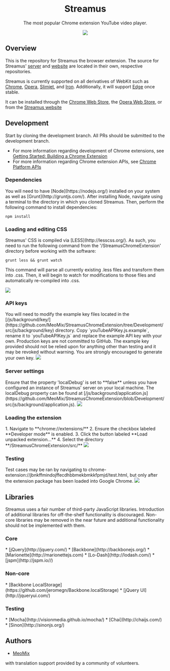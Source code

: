 <h1 align="center">Streamus</h1>
<p align="center">The most popular Chrome extension YouTube video player.</p>
<p align="center">
  <a title='Build Status' href="https://travis-ci.org/MeoMix/StreamusChromeExtension">
    <img src='https://travis-ci.org/MeoMix/StreamusChromeExtension.svg?branch=Development' />
  </a>
</p>

<h2>Overview</h2>

This is the repository for Streamus the browser extension. The source for Streamus' [server](https://github.com/MeoMix/StreamusServer) and [website](https://github.com/MeoMix/StreamusWebsite) are located in their own, respective repositories.

Streamus is currently supported on all derivatives of WebKit such as [Chrome](http://www.google.com/chrome/), [Opera](http://www.opera.com/computer/windows), [Slimjet](http://www.slimjet.com/en/), and [Iron](https://www.srware.net/en/software_srware_iron.php). Additionally, it will support [Edge](http://windows.microsoft.com/en-us/windows/preview-microsoft-edge-pc) once stable.

It can be installed through the [Chrome Web Store](https://chrome.google.com/webstore/detail/streamus/jbnkffmindojffecdhbbmekbmkkfpmjd/), the [Opera Web Store](https://addons.opera.com/en/extensions/details/streamustm-beta/), or from the [Streamus website](https://streamus.com/)

<h2>Development</h2>

Start by cloning the development branch. All PRs should be submitted to the development branch.

* For more information regarding development of Chrome extensions, see [Getting Started: Building a Chrome Extension](https://developer.chrome.com/extensions/getstarted)
* For more information regarding Chrome extension APIs, see [Chrome Platform APIs](https://developer.chrome.com/extensions/api_index)

<h3>Dependencies</h3>
You will need to have [Node](https://nodejs.org/) installed on your system as well as [Grunt](http://gruntjs.com/). After installing Node, navigate using a terminal to the directory in which you cloned Streamus. Then, perform the following command to install dependencies:

    npm install

<h3>Loading and editing CSS</h3>
Streamus' CSS is compiled via [LESS](http://lesscss.org/). As such, you need to run the following command from the '/StreamusChromeExtension' directory before working with the software:

    grunt less && grunt watch

This command will parse all currently existing .less files and transform them into .css. Then, it will begin to watch for modifications to those files and automatically re-compiled into .css.

<img src='http://i.imgur.com/5VGgBs1.png' />

<h3>API keys</h3>
You will need to modify the example key files located in the [/js/background/key/](https://github.com/MeoMix/StreamusChromeExtension/tree/Development/src/js/background/key) directory. Copy `youTubeAPIKey.js.example`, rename it to `youTubeAPIKey.js` and replace the example API key with your own. Production keys are not committed to GitHub. The example key provided should not be relied upon for anything other than testing and it may be revoked without warning. You are strongly encouraged to generate your own key.

<img src='http://i.imgur.com/Oyb7KqV.png' />

<h3>Server settings</h3>
Ensure that the property 'localDebug' is set to **false** unless you have configured an instance of Streamus' server on your local machine. The localDebug property can be found at [/js/background/application.js](https://github.com/MeoMix/StreamusChromeExtension/blob/Development/src/js/background/application.js).

<img src='http://i.imgur.com/S7iLhtI.png' />

<h3>Loading the extension</h3>
1. Navigate to **chrome://extensions/**
2. Ensure the checkbox labeled **Developer mode** is enabled.
3. Click the button labeled **Load unpacked extension...**
4. Select the directory **/StreamusChromeExtension/src/**

<img src='http://i.imgur.com/1fckCGn.png' />

<h3>Testing</h3>
Test cases may be ran by navigating to chrome-extension://jbnkffmindojffecdhbbmekbmkkfpmjd/test.html, but only after the extension package has been loaded into Google Chrome. 

<img src='http://i.imgur.com/OGBCmTz.png' />

<h2>Libraries</h2>

Streamus uses a fair number of third-party JavaScript libraries. Introduction of additional libraries for off-the-shelf functionality is discouraged. Non-core libraries may be removed in the near future and additional functionality should not be implemented with them.

<h3>Core</h3>
* [jQuery](http://jquery.com/)
* [Backbone](http://backbonejs.org/)
* [Marionette](http://marionettejs.com)
* [Lo-Dash](http://lodash.com/)
* [jspm](http://jspm.io//)

<h3>Non-core</h3>
* [Backbone LocalStorage](https://github.com/jeromegn/Backbone.localStorage)
* [jQuery UI](http://jqueryui.com/)

<h3>Testing</h3>
* [Mocha](http://visionmedia.github.io/mocha/)
* [Chai](http://chaijs.com/)
* [Sinon](http://sinonjs.org/)

<h2>Authors</h2>

* [MeoMix](https://github.com/MeoMix)

with translation support provided by a community of volunteers.
